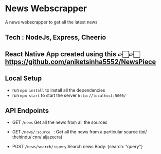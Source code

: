 # News Webscrapper
 A news webscrapper to get all the latest news

 ## Tech : NodeJs, Express, Cheerio

 ## React Native App created using this 👉🏻👉🏻 https://github.com/aniketsinha5552/NewsPiece

 ## Local Setup
 - run `npm install` to install all the dependencies
 - run `npm start` to start the server `http://localhost:5000/`

## API Endpoints
- GET `/news` 
Get all the news from all the sources

- GET `/news/:source ` :
Get all the news from a particular source (toi/ thehindu/ cnn/ aljazeera)

- POST `/news/search/:query` 
Search news
Body: {search: "query"}

